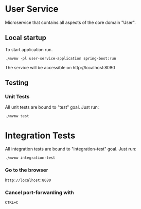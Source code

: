 # User Service
Microservice that contains all aspects of the core domain "User".

## Local startup
To start application run.
```
./mvnw -pl user-service-application spring-boot:run
```
The service will be accessible on http://localhost:8080

## Testing
### Unit Tests
All unit tests are bound to "test" goal. Just run:
```
./mvnw test
```
# Integration Tests
All integration tests are bound to "integration-test" goal. Just run:
```
./mvnw integration-test
```

### Go to the browser
```
http://localhost:8080
```

### Cancel port-forwarding with

```
CTRL+C
```
